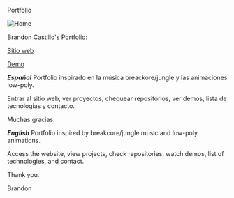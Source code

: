 Portfolio

![Home](https://res.cloudinary.com/daynclfo8/image/upload/v1761516647/Peek_2025-10-26_18-56_wnpzid.gif)





Brandon Castillo's Portfolio:




[Sitio web](https://brandon-portfolio-phi.vercel.app/)




[Demo](https://brandon-portfolio-phi.vercel.app/)


_**Español**_
Portfolio inspirado en la música breackore/jungle y las animaciones low-poly.

Entrar al sitio web, ver proyectos, chequear repositorios, ver demos, lista de tecnologias y contacto.

Muchas gracias.

_**English**_
Portfolio inspired by breakcore/jungle music and low-poly animations. 

Access the website, view projects, check repositories, watch demos, list of technologies, and contact.

Thank you.

Brandon

